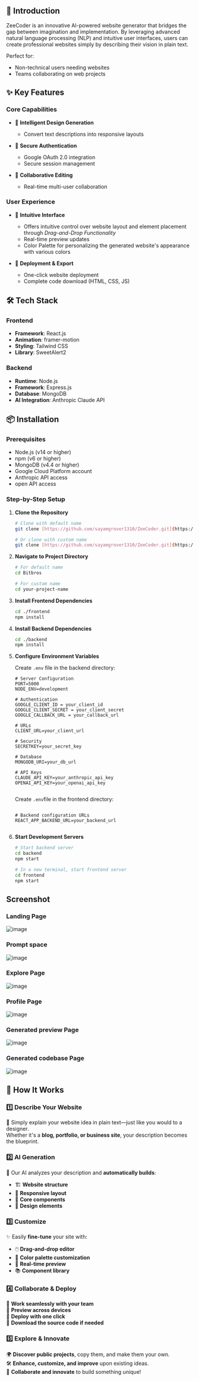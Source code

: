 ## 🚀 Introduction

ZeeCoder is an innovative AI-powered website generator that bridges the gap between imagination and implementation. By leveraging advanced natural language processing (NLP) and intuitive user interfaces, users can create professional websites simply by describing their vision in plain text.

Perfect for:
- Non-technical users needing websites
- Teams collaborating on web projects

## ✨ Key Features

### Core Capabilities
- 🎨 **Intelligent Design Generation**
  - Convert text descriptions into responsive layouts

- 🔐 **Secure Authentication**
  - Google OAuth 2.0 integration
  - Secure session management

- 👥 **Collaborative Editing**
  - Real-time multi-user collaboration

### User Experience
- 🎯 **Intuitive Interface**
  - Offers intuitive control over website layout and element placement through *Drag-and-Drop Functionality*
  - Real-time preview updates
  - Color Palette for personalizing the generated website's appearance with various colors

- 🚀 **Deployment & Export**
  - One-click website deployment
  - Complete code download (HTML, CSS, JS)

## 🛠️ Tech Stack

### Frontend
- **Framework**: React.js
- **Animation**: framer-motion
- **Styling**: Tailwind CSS
- **Library**: SweetAlert2

### Backend
- **Runtime**: Node.js
- **Framework**: Express.js
- **Database**: MongoDB
- **AI Integration**: Anthropic Claude API

## 📦 Installation

### Prerequisites
- Node.js (v14 or higher)
- npm (v6 or higher)
- MongoDB (v4.4 or higher)
- Google Cloud Platform account
- Anthropic API access
- open API access

### Step-by-Step Setup

1. **Clone the Repository**

   ```bash
   # Clone with default name
   git clone [https://github.com/sayamgrover1310/ZeeCoder.git](https://github.com/sayamgrover1310/ZeeCoder.git)
   ```
   ```bash
   # Or clone with custom name
   git clone [https://github.com/sayamgrover1310/ZeeCoder.git](https://github.com/sayamgrover1310/ZeeCoder.git) your-project-name
   ```

2. **Navigate to Project Directory**
   ```bash
   # For default name
   cd Bitbros
   ```
   ```bash
   # For custom name
   cd your-project-name
   ```

3. **Install Frontend Dependencies**
   ```bash
   cd ./frontend
   npm install
   ```

4. **Install Backend Dependencies**
   ```bash
   cd ./backend
   npm install
   ```

5. **Configure Environment Variables**
   
   Create `.env` file in the backend directory:
   ```env
   # Server Configuration
   PORT=5000
   NODE_ENV=development

   # Authentication
   GOOGLE_CLIENT_ID = your_client_id
   GOOGLE_CLIENT_SECRET = your_client_secret
   GOOGLE_CALLBACK_URL = your_callback_url
   
   # URLs
   CLIENT_URL=your_client_url
   
   # Security
   SECRETKEY=your_secret_key
   
   # Database
   MONGODB_URI=your_db_url
   
   # API Keys
   CLAUDE_API_KEY=your_anthropic_api_key
   OPENAI_API_KEY=your_openai_api_key
  
   ```
   Create `.env`file in the frontend directory:
   ```env
   
   # Backend configuration URLs
   REACT_APP_BACKEND_URL=your_backend_url


6. **Start Development Servers**
   ```bash
   # Start backend server
   cd backend
   npm start
   ```
   ```bash
   # In a new terminal, start frontend server
   cd frontend
   npm start

## Screenshot

### Landing Page
![image]()

### Prompt space
![image](https://res.cloudinary.com/dtjjgiitl/image/upload/q_auto:good,f_auto,fl_progressive/v1752221445/pns0ivgjsxpnqlf8ngy9.jpg)

### Explore Page
![image](https://i.ibb.co/whtqM7Vq/explore.jpg)

### Profile  Page
![image](https://i.ibb.co/HfMDQqH8/suck.jpg)


### Generated preview Page
![image](https://i.ibb.co/zhGn5mBv/preview.jpg)

### Generated codebase Page
![image](https://i.ibb.co/k6BM0Tyy/main-2.jpg)


## 🚀 How It Works  

### 1️⃣ Describe Your Website  
📝 Simply explain your website idea in plain text—just like you would to a designer.  
Whether it's a **blog, portfolio, or business site**, your description becomes the blueprint.  

### 2️⃣ AI Generation  
🤖 Our AI analyzes your description and **automatically builds**:  
- 🏗️ **Website structure**  
- 📱 **Responsive layout**  
- 🔧 **Core components**  
- 🎨 **Design elements**  

### 3️⃣ Customize  
✨ Easily **fine-tune** your site with:  
- 🖱️ **Drag-and-drop editor**  
- 🎨 **Color palette customization**  
- 👀 **Real-time preview**  
- 📚 **Component library**  

### 4️⃣ Collaborate & Deploy  
🤝 **Work seamlessly with your team**  
📱 **Preview across devices**  
🚀 **Deploy with one click**  
💾 **Download the source code if needed**  

### 5️⃣ Explore & Innovate  
🌍 **Discover public projects**, copy them, and make them your own.  
🛠️ **Enhance, customize, and improve** upon existing ideas.  
🚀 **Collaborate and innovate** to build something unique!  
